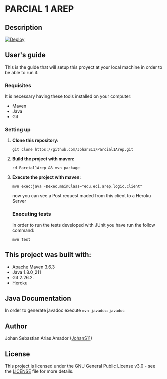  # PARCIAL 1 AREP
## Description

 
  [![Deploy](https://www.herokucdn.com/deploy/button.svg)](https://secret-spire-04197.herokuapp.com/)
 

## User's guide

  This is the guide that will setup this proyect at your local machine in order to be able to run it.
  
  ### Requisites
  
  It is necessary having these tools installed on your computer:
  
  * Maven 
  * Java 
  * Git
 
  ### Setting up
  
1. **Clone this repository:** 

   `git clone https://github.com/JohanS11/Parcial1Arep.git`

2. **Build the project with maven:**
  
    `cd Parcial1Arep && mvn package`

3. **Execute the project with maven:**

    `mvn exec:java -Dexec.mainClass="edu.eci.arep.logic.Client" `
    
    now you can see a Post request maded from this client to a Heroku Server
  

   ### Executing tests
   
     In order to run the tests developed with JUnit you have run the follow command:
     
     `mvn test`
   
  ## This project was built with:
  
   - Apache Maven 3.6.3 
   - Java 1.8.0_211
   - Git 2.26.2.
   - Heroku
   
  
  ## Java Documentation
  
  In order to generate javadoc execute `mvn javadoc:javadoc`
  
  ## Author
  
  Johan Sebastian Arias Amador ([JohanS11](https://github.com/JohanS11))
  
  ## License
  
  This project is licensed under the GNU General Public License v3.0 - see the [LICENSE](https://github.com/JohanS11/Parcial1Arep/blob/master/LICENSE) file for more details.

